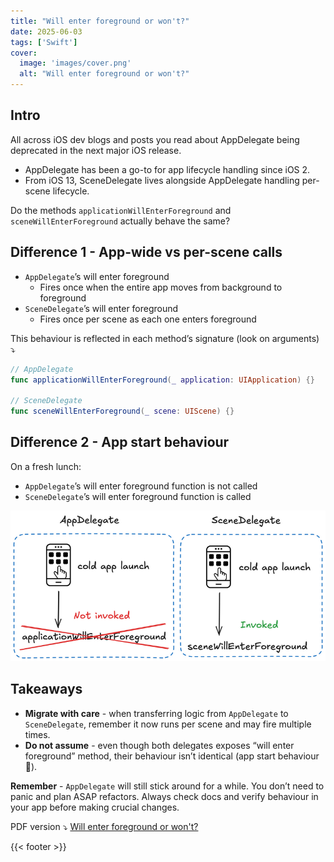 ```yaml
---
title: "Will enter foreground or won't?"
date: 2025-06-03
tags: ['Swift']
cover: 
  image: 'images/cover.png'
  alt: "Will enter foreground or won't?"
---
```


## Intro

All across iOS dev blogs and posts you read about AppDelegate being deprecated in the next major iOS release.
- AppDelegate has been a go-to for app lifecycle handling since iOS 2.
- From iOS 13, SceneDelegate lives alongside AppDelegate handling per-scene lifecycle.

Do the methods `applicationWillEnterForeground` and `sceneWillEnterForeground` actually behave the same?

## Difference 1 - App-wide vs per-scene calls 

- `AppDelegate`’s will enter foreground
    - Fires once when the entire app moves from background to foreground
- `SceneDelegate`’s will enter foreground
    - Fires once per scene as each one enters foreground


This behaviour is reflected in each method’s signature (look on arguments) ⤵️
```swift
// AppDelegate
func applicationWillEnterForeground(_ application: UIApplication) {}

// SceneDelegate
func sceneWillEnterForeground(_ scene: UIScene) {}
```

## Difference 2 - App start behaviour

On a fresh lunch:
- `AppDelegate`’s will enter foreground function is not called
- `SceneDelegate`’s will enter foreground function is called

![diff-2](images/diff-2.png)

## Takeaways

- **Migrate with care** - when transferring logic from `AppDelegate` to `SceneDelegate`, remember it now runs per scene and may fire multiple times.
- **Do not assume** - even though both delegates exposes “will enter foreground” method, their behaviour isn’t identical (app start behaviour 👀). 

**Remember** - `AppDelegate` will still stick around for a while. You don’t need to panic and plan ASAP refactors. Always check docs and verify behaviour in your app before making crucial changes.

PDF version ⤵️
[Will enter foreground or won't?](resources/document.pdf)

{{< footer >}}
